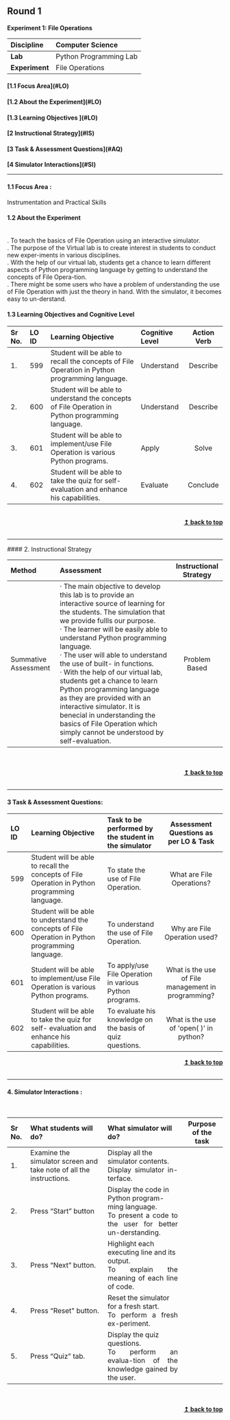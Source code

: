 ## Round 1
<p align="center">

<b> Experiment 1: File Operations </b> <a name="top"></a> <br>
</p>

<b>Discipline | </b> Computer Science
:--|:--|
<b> Lab</b> | Python Programming Lab
<b> Experiment</b>| File Operations


<h4> [1.1 Focus Area](#LO)
<h4> [1.2 About the Experiment](#LO)
<h4> [1.3 Learning Objectives ](#LO)
<h4> [2 Instructional Strategy](#IS)
<h4> [3 Task & Assessment Questions](#AQ)
<h4> [4 Simulator Interactions](#SI)
<hr>

<a name="LO"></a>
#### 1.1 Focus Area :
Instrumentation and Practical Skills
#### 1.2 About the Experiment
<br/>
. To teach the basics of File Operation using an interactive simulator.<br>
. The purpose of the Virtual lab is to create interest in students to conduct new exper-iments in various disciplines.<br>
. With the help of our virtual lab, students get a chance to learn different aspects of Python programming language by getting to understand the concepts of File Opera-tion.<br>
. There might be some users who have a problem of understanding the use of File Operation with just the theory in hand. With the simulator, it becomes easy to un-derstand.<br>


#### 1.3 Learning Objectives and Cognitive Level


Sr No. |  LO ID |    Learning Objective  | Cognitive Level | Action Verb
:--|:--|:--|:--|:-:
1.| 599 | Student will be able to recall the concepts of File Operation in Python programming language.<br> | Understand	| Describe 
2.| 600 | Student will be able to understand the concepts of File Operation in Python programming language. | Understand | Describe
3.| 601 | Student will be able to implement/use File Operation is various Python programs. | Apply | Solve
4.| 602 | Student will be able to take the quiz for self-evaluation and enhance his capabilities. | Evaluate | Conclude

<br/>
<div align="right">
    <b><a href="#top">↥ back to top</a></b>
</div>
<br/>
<hr>
<a name="IS"></a>
#### 2. Instructional Strategy

Method  | Assessment | Instructional Strategy
:--|:--|:-:
Summative Assessment | · The main objective to develop this lab is to provide an interactive source of learning for the students. The simulation that we provide ful lls our purpose.<br>· The learner will be easily able to understand Python programming language.<br>· The user will able to understand the use of built- in functions.<br>· With the help of our virtual lab, students get a chance to learn Python programming language as they are provided with an interactive simulator. It is bene cial in understanding the basics of File Operation which simply cannot be understood by self-evaluation.	| Problem Based 
<br>
 <div align="justify">
  
<br/>
<div align="right">
    <b><a href="#top">↥ back to top</a></b>
</div>
<br/>
<hr>

<a name="AQ"></a>
#### 3 Task & Assessment Questions:

LO ID |    Learning Objective  | Task to be performed by <br> the student  in the simulator | Assessment Questions as per LO & Task
:--|:--|:--|:-:
599 | Student will be able to recall the concepts of File Operation in Python programming language. | To state the use of File Operation. | What are File Operations?
600 | Student will be able to understand the concepts of File Operation in Python programming language. | To understand the use of File Operation. | Why are File Operation used? 
601 | Student will be able to implement/use File Operation is various Python programs. | To apply/use File Operation in various Python programs. | What is the use of File management in programming?
602 | Student will be able to take the quiz for self- evaluation and enhance his capabilities. | To evaluate his knowledge on the basis of quiz questions. | What is the use of 'open( )' in python?

<div align="right">
    <b><a href="#top">↥ back to top</a></b>
</div>
<br/>
<hr>

<a name="AQ"></a>
#### 4. Simulator Interactions :
<br>

Sr No. |	What students will do?	|  What simulator will do? | Purpose of the task
:--|:--|:--|:-:
1.| Examine the simulator screen and take note of all the instructions. | Display all the simulator contents.  <div align="justify"> Display simulator in-terface.<br> 
2.| Press “Start” button |  Display the code in Python program-ming language. <div align="justify">To present a code to the user for better un-derstanding. <br> 
3.| Press “Next” button. |  Highlight each executing line and its output. <div align="justify">To explain the meaning of each line of code. <br> 
4.| Press “Reset" button. | Reset the simulator for a fresh start.  <div align="justify">To perform a fresh ex-periment.<br> 
5.| Press “Quiz” tab. | Display the quiz questions.  <div align="justify">To perform an evalua-tion of the knowledge gained by the user. <br> 
 <br>

 <br/>
<div align="right">
    <b><a href="#top">↥ back to top</a></b>
</div>
<br/>